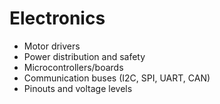 # Electronics

- Motor drivers
- Power distribution and safety
- Microcontrollers/boards
- Communication buses (I2C, SPI, UART, CAN)
- Pinouts and voltage levels